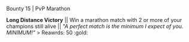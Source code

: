 Bounty 15 | PvP Marathon

**Long Distance Victory** || Win a marathon match with 2 or more
of your champions still alive || *"A perfect match is the minimum I
expect of you. MINIMUM!"* > Reawrds: 50 :gold:

